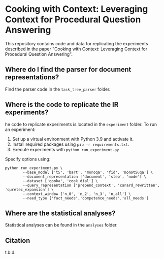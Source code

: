 # Cooking with Context: Leveraging Context for Procedural Question Answering
This repository contains code and data for replicating the experiments described in the paper "Cooking with Context: Leveraging Context for Procedural Question Answering".

## Where do I find the parser for document representations?
Find the parser code in the `task_tree_parser` folder.

## Where is the code to replicate the IR experiments?
he code to replicate experiments is located in the `experiment` folder. To run an experiment:

1. Set up a virtual environment with Python 3.9 and activate it.
2. Install required packages using `pip -r requirements.txt`.
3. Execute experiments with `python run_experiment.py`

Specify options using:
```shell
python run_experiment.py \
        --base_model ['t5', 'bart', 'monoqa', 'fid', 'monot5uqa'] \
        --document_representation ['document', 'step', 'node'] \
        --dataset ['qooka', 'cook_dial'] \
        --query_representation ['prepend_context', 'canard_rewritten', 'quretec_expansion'] \
        --context_window ['n_0', 'n_2', 'n_3', 'n_all'] \
        --need_type ['fact_needs','competence_needs','all_needs']        
```

## Where are the statistical analyses?
Statistical analyses can be found in the `analyses` folder.

## Citation
t.b.d.
